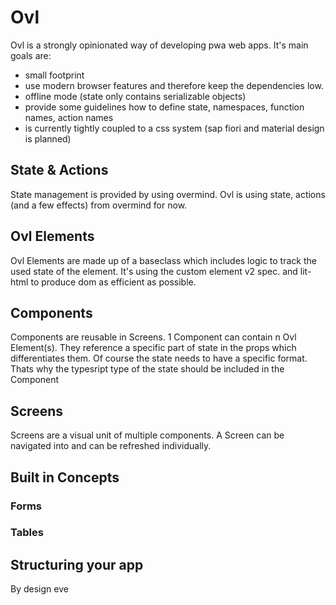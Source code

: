 # Ovl

Ovl is a strongly opinionated way of developing pwa web apps.
It's main goals are:
- small footprint
- use modern browser features and therefore keep the dependencies low.
- offline mode (state only contains serializable objects)
- provide some guidelines how to define state, namespaces, function names, action names
- is currently tightly coupled to a css system (sap fiori and material design is planned)

## State & Actions

State management is provided by using overmind.
Ovl is using state, actions (and a few effects) from overmind for now.

## Ovl Elements

Ovl Elements are made up of a baseclass which includes logic to track the used state of the element. It's using the custom element v2 spec. and lit-html to produce dom as efficient as possible.

## Components

Components are reusable in Screens. 1 Component can contain n Ovl Element(s). They reference a specific part of state in the props which differentiates them. Of course the state needs to have a specific format. Thats why the typesript type of the state should be included in the Component

## Screens

Screens are a visual unit of multiple components. A Screen can be navigated into and can be refreshed individually.

## Built in Concepts

### Forms

### Tables

## Structuring your app

By design eve

